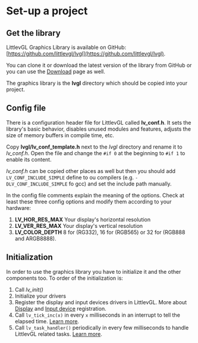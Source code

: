 
# Set-up a project

## Get the library

LittlevGL Graphics Library is available on GitHub: [https://github.com/littlevgl/lvgl](https://github.com/littlevgl/lvgl). 

You can clone it or download the latest version of the library from GitHub or you can use the [Download](https://littlevgl.com/download) page as well. 

The graphics library is the **lvgl** directory which should be copied into your project.

## Config file

There is a configuration header file for LittlevGL called **lv_conf.h**. It sets the library's basic behavior, disables unused modules and features, adjusts the size of memory buffers in compile time, etc.
 
Copy **lvgl/lv_conf_template.h** next to the *lvgl* directory and rename it to *lv_conf.h*. Open the file and change the `#if 0` at the beginning to `#if 1` to enable its content. 

*lv_conf.h* can be copied other places as well but then you should add `LV_CONF_INCLUDE_SIMPLE` define to ou compilers (e.g. `-DLV_CONF_INCLUDE_SIMPLE` fo gcc) and set the include path manually.

In the config file comments explain the meaning of the options. Check at least these three config options and modify them according to your hardware:
1. **LV_HOR_RES_MAX** Your display's horizontal resolution
2. **LV_VER_RES_MAX** Your display's vertical resolution
3. **LV_COLOR_DEPTH** 8 for (RG332), 16 for (RGB565) or 32 for (RGB888 and ARGB8888). 

## Initialization

In order to use the graphics library you have to initialize it and the other components too. To order of the initialization is:

1. Call *lv_init()*
2. Initialize your drivers
3. Register the display and input devices drivers in LittlevGL.  More about [Display](/porting/display) and [Input device](/porting/indev) registration.
4. Call `lv_tick_inc(x)` in every `x` milliseconds in an interrupt to tell the elapsed time. [Learn more](/porting/tick).
5. Call `lv_task_handler()` periodically in every few milliseconds to handle LittlevGL related tasks. [Learn more](/porting/task-handler).
